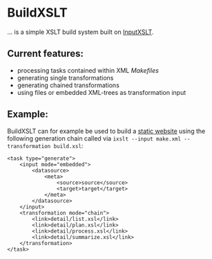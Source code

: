 # BuildXSLT

... is a simple XSLT build system built on [InputXSLT](https://github.com/KnairdA/InputXSLT).

## Current features:

- processing tasks contained within XML _Makefiles_
- generating single transformations
- generating chained transformations
- using files or embedded XML-trees as transformation input

## Example:

BuildXSLT can for example be used to build a [static website](https://github.com/KnairdA/blog.kummerlaender.eu) using the following generation chain called via `ixslt --input make.xml --transformation build.xsl`:

```
<task type="generate">
	<input mode="embedded">
		<datasource>
			<meta>
				<source>source</source>
				<target>target</target>
			</meta>
		</datasource>
	</input>
	<transformation mode="chain">
		<link>detail/list.xsl</link>
		<link>detail/plan.xsl</link>
		<link>detail/process.xsl</link>
		<link>detail/summarize.xsl</link>
	</transformation>
</task>
```
